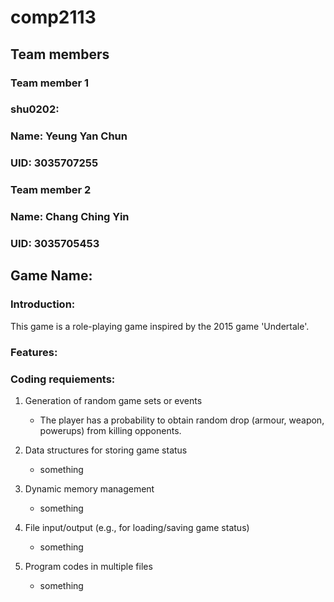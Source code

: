 # comp2113
## Team members
### Team member 1
### shu0202:
### Name: Yeung Yan Chun
### UID: 3035707255
### Team member 2
### Name: Chang Ching Yin
### UID: 3035705453
## Game Name: 
### Introduction:
This game is a role-playing game inspired by the 2015 game 'Undertale'.

### Features:

### Coding requiements:
1. Generation of random game sets or events

   - The player has a probability to obtain random drop (armour, weapon, powerups) from killing opponents.
2. Data structures for storing game status
   - something
3. Dynamic memory management
   - something
4. File input/output (e.g., for loading/saving game status)
   - something
5. Program codes in multiple files
   - something


